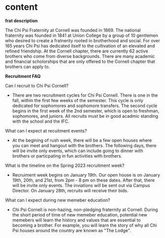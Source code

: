 <!-- This is a markdown file with content that will go into the html -->
# content
**frat description**

The Chi Psi Fraternity at Cornell was founded in 1869. The national fraternity was founded in 1841 at Union College by a group of 10 gentlemen who desired to create a fratnerity rooted in brotherhood and social. For over 165 years Chi Psi has dedicated itself to the cultivation of an elevated and refined friendship. At the Cornell chapter, there are currently 62 active brothers who come from diverse backgrounds. There are many academic and financial scholorships that are only offered to the Cornell chapter that brothers can apply to.

**Recruitment FAQ**

Can I recruit to Chi Psi Cornell?

- There are two recruitment cycles for Chi Psi Cornell. There is one in the fall, within the first few weeks of the semester. This cycle is only dedicated for sophomores and sophomore transfers. The second cycle begins in the first week of the 2nd semester, which is open to freshman, sophomores, and juniors. All recruits must be in good acadmic standing with the school and the IFC.

What can I expect at recuitment events?

- At the begining of rush week, there will be a few open houses where you can meet and hangout with the brothers. The following days, there will be invite only events, which can include going to dinner with brothers or particpating in fun activities with brothers.

What is the timeline on the Spring 2023 recruitment week?

- Recruiment week begins on January 19th. Our open house is on January 19th, 20th, and 21st, from 2pm - 8 pm on these dates. After that, there will be invite only events. The inviations will be sent out via Campus Director. On January 28th, recruits will receive their bids.

What can I expect during new memeber education?

- Chi Psi Cornell is non-hazing, non-pledging fraternity at Cornell. During the short period of time of new memeber education, potential new memebers will learn the history and values that are essential to becoming a brother. For example, you will learn the story of why all Chi Psi houses around the country are known as "The Lodge".
